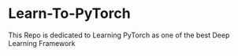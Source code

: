# Learn-To-PyTorch
This Repo is dedicated to Learning PyTorch as one of the best Deep Learning Framework

<!--
123456789101112345678
-->
